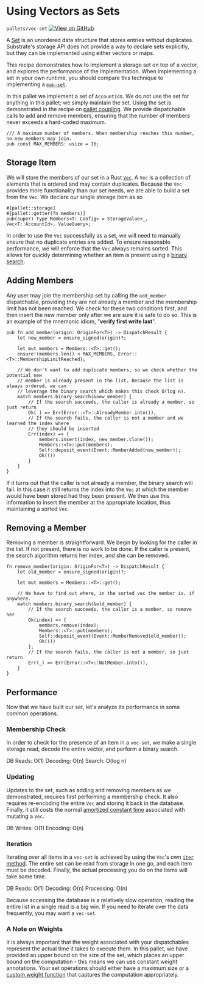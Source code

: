 # Using Vectors as Sets

`pallets/vec-set`
<a target="_blank" href="">
	<img src="https://img.shields.io/badge/Github-View%20Code-brightgreen?logo=github" alt ="View on GitHub"/>
</a>

A [Set](<https://en.wikipedia.org/wiki/Set_(abstract_data_type)>) is an unordered data structure
that stores entries without duplicates. Substrate's storage API does not provide a way to declare
sets explicitly, but they can be implemented using either vectors or maps.

This recipe demonstrates how to implement a storage set on top of a vector, and explores the
performance of the implementation. When implementing a set in your own runtime, you should compare
this technique to implementing a [`map-set`](./map-set.md).

In this pallet we implement a set of `AccountId`s. We do not use the set for anything in this
pallet; we simply maintain the set. Using the set is demonstrated in the recipe on
[pallet coupling](./pallet-coupling.md). We provide dispatchable calls to add and remove members,
ensuring that the number of members never exceeds a hard-coded maximum.

```rust, ignore
/// A maximum number of members. When membership reaches this number, no new members may join.
pub const MAX_MEMBERS: usize = 16;
```

## Storage Item

We will store the members of our set in a Rust
[`Vec`](https://doc.rust-lang.org/std/vec/struct.Vec.html). A `Vec` is a collection of elements that
is ordered and may contain duplicates. Because the `Vec` provides more functionality than our set
needs, we are able to build a set from the `Vec`. We declare our single storage item as so

```rust, ignore
#[pallet::storage]
#[pallet::getter(fn members)]
pub(super) type Members<T: Config> = StorageValue<_, Vec<T::AccountId>, ValueQuery>;
```

In order to use the `Vec` successfully as a set, we will need to manually ensure that no duplicate
entries are added. To ensure reasonable performance, we will enforce that the `Vec` always remains
sorted. This allows for quickly determining whether an item is present using a
[binary search](https://en.wikipedia.org/wiki/Binary_search_algorithm).

## Adding Members

Any user may join the membership set by calling the `add_member` dispatchable, providing they are
not already a member and the membership limit has not been reached. We check for these two
conditions first, and then insert the new member only after we are sure it is safe to do so. This is
an example of the mnemonic idiom, "**verify first write last**".

```rust, ignore
pub fn add_member(origin: OriginFor<T>) -> DispatchResult {
	let new_member = ensure_signed(origin)?;

	let mut members = Members::<T>::get();
	ensure!(members.len() < MAX_MEMBERS, Error::<T>::MembershipLimitReached);

	// We don't want to add duplicate members, so we check whether the potential new
	// member is already present in the list. Because the list is always ordered, we can
	// leverage the binary search which makes this check O(log n).
	match members.binary_search(&new_member) {
		// If the search succeeds, the caller is already a member, so just return
		Ok(_) => Err(Error::<T>::AlreadyMember.into()),
		// If the search fails, the caller is not a member and we learned the index where
		// they should be inserted
		Err(index) => {
			members.insert(index, new_member.clone());
			Members::<T>::put(members);
			Self::deposit_event(Event::MemberAdded(new_member));
			Ok(())
		}
	}
}
```

If it turns out that the caller is not already a member, the binary search will fail. In this case
it still returns the index into the `Vec` at which the member would have been stored had they been
present. We then use this information to insert the member at the appropriate location, thus
maintaining a sorted `Vec`.

## Removing a Member

Removing a member is straightforward. We begin by looking for the caller in the list. If not
present, there is no work to be done. If the caller is present, the search algorithm returns her
index, and she can be removed.

```rust, ignore
fn remove_member(origin: OriginFor<T>) -> DispatchResult {
	let old_member = ensure_signed(origin)?;

	let mut members = Members::<T>::get();

	// We have to find out where, in the sorted vec the member is, if anywhere.
	match members.binary_search(&old_member) {
		// If the search succeeds, the caller is a member, so remove her
		Ok(index) => {
			members.remove(index);
			Members::<T>::put(members);
			Self::deposit_event(Event::MemberRemoved(old_member));
			Ok(())
		},
		// If the search fails, the caller is not a member, so just return
		Err(_) => Err(Error::<T>::NotMember.into()),
	}
}
```

## Performance

Now that we have built our set, let's analyze its performance in some common operations.

### Membership Check

In order to check for the presence of an item in a `vec-set`, we make a single storage read, decode
the entire vector, and perform a binary search.

DB Reads: O(1) Decoding: O(n) Search: O(log n)

### Updating

Updates to the set, such as adding and removing members as we demonstrated, requires first
performing a membership check. It also requires re-encoding the entire `Vec` and storing it back in
the database. Finally, it still costs the normal
[amortized constant time](https://stackoverflow.com/q/200384/4184410) associated with mutating a
`Vec`.

DB Writes: O(1) Encoding: O(n)

### Iteration

Iterating over all items in a `vec-set` is achieved by using the `Vec`'s own
[`iter` method](https://doc.rust-lang.org/std/vec/struct.Vec.html#method.iter). The entire set can
be read from storage in one go, and each item must be decoded. Finally, the actual processing you do
on the items will take some time.

DB Reads: O(1) Decoding: O(n) Processing: O(n)

Because accessing the database is a relatively slow operation, reading the entire list in a single
read is a big win. If you need to iterate over the data frequently, you may want a `vec-set`.

### A Note on Weights

It is always important that the weight associated with your dispatchables represent the actual time
it takes to execute them. In this pallet, we have provided an upper bound on the size of the set,
which places an upper bound on the computation - this means we can use constant weight annotations.
Your set operations should either have a maximum size or a [custom weight function](./weights.md)
that captures the computation appropriately.
